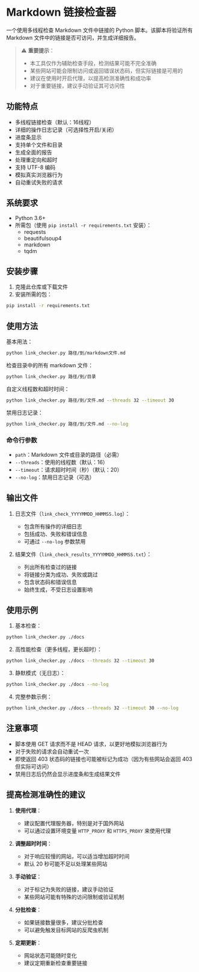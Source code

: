 # Markdown 链接检查器

一个使用多线程检查 Markdown 文件中链接的 Python 脚本。该脚本将验证所有 Markdown 文件中的链接是否可访问，并生成详细报告。

> ⚠️ **重要提示**：
>
> - 本工具仅作为辅助检查手段，检测结果可能不完全准确
> - 某些网站可能会限制访问或返回错误状态码，但实际链接是可用的
> - 建议在使用时开启代理，以提高检测准确性和成功率
> - 对于重要链接，建议手动验证其可访问性

## 功能特点

- 多线程链接检查（默认：16线程）
- 详细的操作日志记录（可选择性开启/关闭）
- 进度条显示
- 支持单个文件和目录
- 生成全面的报告
- 处理重定向和超时
- 支持 UTF-8 编码
- 模拟真实浏览器行为
- 自动重试失败的请求

## 系统要求

- Python 3.6+
- 所需包（使用 `pip install -r requirements.txt` 安装）：
  - requests
  - beautifulsoup4
  - markdown
  - tqdm

## 安装步骤

1. 克隆此仓库或下载文件
2. 安装所需的包：

```bash
pip install -r requirements.txt
```

## 使用方法

基本用法：

```bash
python link_checker.py 路径/到/markdown文件.md
```

检查目录中的所有 markdown 文件：

```bash
python link_checker.py 路径/到/目录
```

自定义线程数和超时时间：

```bash
python link_checker.py 路径/到/文件.md --threads 32 --timeout 30
```

禁用日志记录：

```bash
python link_checker.py 路径/到/文件.md --no-log
```

### 命令行参数

- `path`：Markdown 文件或目录的路径（必需）
- `--threads`：使用的线程数（默认：16）
- `--timeout`：请求超时时间（秒）（默认：20）
- `--no-log`：禁用日志记录（可选）

## 输出文件

1. 日志文件（`link_check_YYYYMMDD_HHMMSS.log`）：
   - 包含所有操作的详细日志
   - 包括成功、失败和错误信息
   - 可通过 `--no-log` 参数禁用

2. 结果文件（`link_check_results_YYYYMMDD_HHMMSS.txt`）：
   - 列出所有检查过的链接
   - 将链接分类为成功、失败或跳过
   - 包含状态码和错误信息
   - 始终生成，不受日志设置影响

## 使用示例

1. 基本检查：

```bash
python link_checker.py ./docs
```

2. 高性能检查（更多线程，更长超时）：

```bash
python link_checker.py ./docs --threads 32 --timeout 30
```

3. 静默模式（无日志）：

```bash
python link_checker.py ./docs --no-log
```

4. 完整参数示例：

```bash
python link_checker.py ./docs --threads 32 --timeout 30 --no-log
```

## 注意事项

- 脚本使用 GET 请求而不是 HEAD 请求，以更好地模拟浏览器行为
- 对于失败的请求会自动重试一次
- 即使返回 403 状态码的链接也可能被标记为成功（因为有些网站会返回 403 但实际可访问）
- 禁用日志后仍然会显示进度条和生成结果文件

## 提高检测准确性的建议

1. **使用代理**：
   - 建议配置代理服务器，特别是对于国外网站
   - 可以通过设置环境变量 `HTTP_PROXY` 和 `HTTPS_PROXY` 来使用代理

2. **调整超时时间**：
   - 对于响应较慢的网站，可以适当增加超时时间
   - 默认 20 秒可能不足以处理某些网站

3. **手动验证**：
   - 对于标记为失败的链接，建议手动验证
   - 某些网站可能有特殊的访问限制或验证机制

4. **分批检查**：
   - 如果链接数量很多，建议分批检查
   - 可以避免触发目标网站的反爬虫机制

5. **定期更新**：
   - 网站状态可能随时变化
   - 建议定期重新检查重要链接
